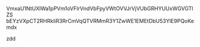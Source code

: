 VmxaU1NtUXlWa1pPVm1oVFlrVndVbFpyVWtOVVJrVjVUbGRHYUUxWGVGTlZS
bEYzVXpCT2RHRkliR3RrCmVqQTVRMmR3Y1ZwWE1EMEtDbU53YlE9PQoKemdx

zdd